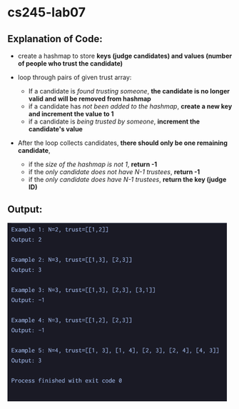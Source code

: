 # cs245-lab07

## Explanation of Code:
- create a hashmap to store <b>keys (judge candidates) and values (number of people who trust the candidate)</b>

- loop through pairs of given trust array:
  - If a candidate is <i>found trusting someone</i>, <b>the candidate is no longer valid and will be removed from hashmap</b>
  - if a candidate has <i>not been added to the hashmap</i>, <b>create a new key and increment the value to 1</b>
  - if a candidate is <i>being trusted by someone</i>, <b>increment the candidate's value</b>
  
- After the loop collects candidates, __there should only be one remaining candidate__,    
  - if the _size of the hashmap is not 1_, __return -1__
  - if the _only candidate does not have N-1 trustees_, __return -1__
  - if the _only candidate does have N-1 trustees_, __return the key (judge ID)__
  
## Output:
<img src="https://raw.githubusercontent.com/kaspak/cs245-lab07/main/Screen%20Shot%202020-11-12%20at%2011.15.32%20PM.png" height="400">
